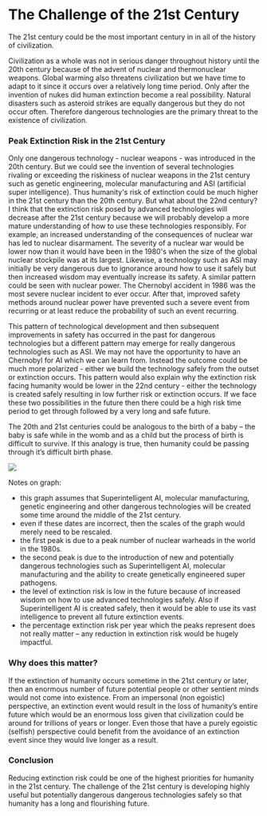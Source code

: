 # The Challenge of the 21st Century

The 21st century could be the most important century in in all of the history of civilization.

Civilization as a whole was not in serious danger throughout history until the 20th century because of the advent of nuclear and thermonuclear weapons. Global warming also threatens civilization but we have time to adapt to it since it occurs over a relatively long time period. Only after the invention of nukes did human extinction become a real possibility. Natural disasters such as asteroid strikes are equally dangerous but they do not occur often. Therefore dangerous technologies are the primary threat to the existence of civilization.

### Peak Extinction Risk in the 21st Century

Only one dangerous technology - nuclear weapons - was introduced in the 20th century. But we could see the invention of several technologies rivaling or exceeding the riskiness of nuclear weapons in the 21st century such as genetic engineering, molecular manufacturing and ASI \(artificial super intelligence\). Thus humanity's risk of extinction could be much higher in the 21st century than the 20th century. But what about the 22nd century? I think that the extinction risk posed by advanced technologies will decrease after the 21st century because we will probably develop a more mature understanding of how to use these technologies responsibly. For example, an increased understanding of the consequences of nuclear war has led to nuclear disarmament. The severity of a nuclear war would be lower now than it would have been in the 1980's when the size of the global nuclear stockpile was at its largest. Likewise, a technology such as ASI may initially be very dangerous due to ignorance around how to use it safely but then increased wisdom may eventually increase its safety. A similar pattern could be seen with nuclear power. The Chernobyl accident in 1986 was the most severe nuclear incident to ever occur. After that, improved safety methods around nuclear power have prevented such a severe event from recurring or at least reduce the probability of such an event recurring.

This pattern of technological development and then subsequent improvements in safety has occurred in the past for dangerous technologies but a different pattern may emerge for really dangerous technologies such as ASI. We may not have the opportunity to have an Chernobyl for AI which we can learn from. Instead the outcome could be much more polarized - either we build the technology safely from the outset or extinction occurs. This pattern would also explain why the extinction risk facing humanity would be lower in the 22nd century - either the technology is created safely resulting in low further risk or extinction occurs. If we face these two possibilities in the future then there could be a high risk time period to get through followed by a very long and safe future.

The 20th and 21st centuries could be analogous to the birth of a baby – the baby is safe while in the womb and as a child but the process of birth is difficult to survive. If this analogy is true, then humanity could be passing through it’s difficult birth phase.

![](../.gitbook/assets/existential-risk-21st-century.jpg)

Notes on graph:

* this graph assumes that Superintelligent AI, molecular manufacturing, genetic engineering and other dangerous technologies will be created some time around the middle of the 21st century.
* even if these dates are incorrect, then the scales of the graph would merely need to be rescaled.
* the first peak is due to a peak number of nuclear warheads in the world in the 1980s.
* the second peak is due to the introduction of new and potentially dangerous technologies such as Superintelligent AI, molecular manufacturing and the ability to create genetically engineered super pathogens.
* the level of extinction risk is low in the future because of increased wisdom on how to use advanced technologies safely. Also if Superintelligent AI is created safely, then it would be able to use its vast intelligence to prevent all future extinction events.
* the percentage extinction risk per year which the peaks represent does not really matter – any reduction in extinction risk would be hugely impactful.

### Why does this matter?

If the extinction of humanity occurs sometime in the 21st century or later, then an enormous number of future potential people or other sentient minds would not come into existence. From an impersonal \(non egoistic\) perspective, an extinction event would result in the loss of humanity’s entire future which would be an enormous loss given that civilization could be around for trillions of years or longer. Even those that have a purely egoistic \(selfish\) perspective could benefit from the avoidance of an extinction event since they would live longer as a result.

### Conclusion

Reducing extinction risk could be one of the highest priorities for humanity in the 21st century. The challenge of the 21st century is developing highly useful but potentially dangerous dangerous technologies safely so that humanity has a long and flourishing future.

